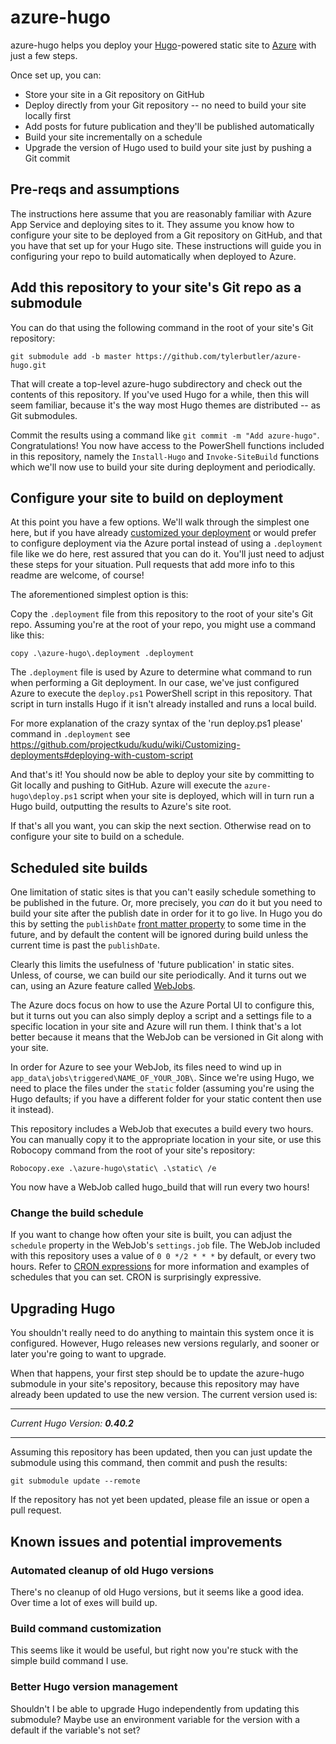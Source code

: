 # azure-hugo

azure-hugo helps you deploy your [Hugo][]-powered static site to [Azure][] with just a few steps.

[Hugo]: https://gohugo.io
[Azure]: https://docs.microsoft.com/en-us/azure/app-service/app-service-web-overview

Once set up, you can:

* Store your site in a Git repository on GitHub
* Deploy directly from your Git repository -- no need to build your site locally first
* Add posts for future publication and they'll be published automatically
* Build your site incrementally on a schedule
* Upgrade the version of Hugo used to build your site just by pushing a Git commit

## Pre-reqs and assumptions

The instructions here assume that you are reasonably familiar with Azure App Service and deploying sites to it. They assume you know how to configure your site to be deployed from a Git repository on GitHub, and that you have that set up for your Hugo site. These instructions will guide you in configuring your repo to build automatically when deployed to Azure.

## Add this repository to your site's Git repo as a submodule

You can do that using the following command in the root of your site's Git repository:

`git submodule add -b master https://github.com/tylerbutler/azure-hugo.git`

That will create a top-level azure-hugo subdirectory and check out the contents of this repository. If you've used Hugo for a while, then this will seem familiar, because it's the way most Hugo themes are distributed -- as Git submodules.

Commit the results using a command like `git commit -m "Add azure-hugo"`. Congratulations! You now have access to the PowerShell functions included in this repository, namely the `Install-Hugo` and `Invoke-SiteBuild` functions which we'll now use to build your site during deployment and periodically.

## Configure your site to build on deployment

At this point you have a few options. We'll walk through the simplest one here, but if you have already [customized your deployment](https://github.com/projectkudu/kudu/wiki/Customizing-deployments) or would prefer to configure deployment via the Azure portal instead of using a `.deployment` file like we do here, rest assured that you can do it. You'll just need to adjust these steps for your situation. Pull requests that add more info to this readme are welcome, of course!

The aforementioned simplest option is this:

Copy the `.deployment` file from this repository to the root of your site's Git repo. Assuming you're at the root of your repo, you might use a command like this:

`copy .\azure-hugo\.deployment .deployment`

The `.deployment` file is used by Azure to determine what command to run when performing a Git deployment. In our case, we've just configured Azure to execute the `deploy.ps1` PowerShell script in this repository. That script in turn installs Hugo if it isn't already installed and runs a local build.

For more explanation of the crazy syntax of the 'run deploy.ps1 please' command in `.deployment` see https://github.com/projectkudu/kudu/wiki/Customizing-deployments#deploying-with-custom-script

And that's it! You should now be able to deploy your site by committing to Git locally and pushing to GitHub. Azure will execute the `azure-hugo\deploy.ps1` script when your site is deployed, which will in turn run a Hugo build, outputting the results to Azure's site root.

If that's all you want, you can skip the next section. Otherwise read on to configure your site to build on a schedule.

## Scheduled site builds

One limitation of static sites is that you can't easily schedule something to be published in the future. Or, more precisely, you *can* do it but you need to build your site after the publish date in order for it to go live. In Hugo you do this by setting the `publishDate` [front matter property](https://gohugo.io/content-management/front-matter/) to some time in the future, and by default the content will be ignored during build unless the current time is past the `publishDate`.

Clearly this limits the usefulness of 'future publication' in static sites. Unless, of course, we can build our site periodically. And it turns out we can, using an Azure feature called [WebJobs](https://docs.microsoft.com/en-us/Azure/app-service/web-sites-create-web-jobs).

The Azure docs focus on how to use the Azure Portal UI to configure this, but it turns out you can also simply deploy a script and a settings file to a specific location in your site and Azure will run them. I think that's a lot better because it means that the WebJob can be versioned in Git along with your site.

In order for Azure to see your WebJob, its files need to wind up in `app_data\jobs\triggered\NAME_OF_YOUR_JOB\`. Since we're using Hugo, we need to place the files under the `static` folder (assuming you're using the Hugo defaults; if you have a different folder for your static content then use it instead).

This repository includes a WebJob that executes a build every two hours. You can manually copy it to the appropriate location in your site, or use this Robocopy command from the root of your site's repository:

`Robocopy.exe .\azure-hugo\static\ .\static\ /e`

You now have a WebJob called hugo_build that will run every two hours!

### Change the build schedule

If you want to change how often your site is built, you can adjust the `schedule` property in the WebJob's `settings.job` file. The WebJob included with this repository uses a value of `0 0 */2 * * *` by default, or every two hours. Refer to [CRON expressions](https://docs.microsoft.com/en-us/Azure/azure-functions/functions-bindings-timer#cron-expressions) for more information and examples of schedules that you can set. CRON is surprisingly expressive.

## Upgrading Hugo

You shouldn't really need to do anything to maintain this system once it is configured. However, Hugo releases new versions regularly, and sooner or later you're going to want to upgrade.

When that happens, your first step should be to update the azure-hugo submodule in your site's repository, because this repository may have already been updated to use the new version. The current version used is:

-----

_Current Hugo Version: **0.40.2**_

-----

Assuming this repository has been updated, then you can just update the submodule using this command, then commit and push the results:

`git submodule update --remote`

If the repository has not yet been updated, please file an issue or open a pull request.

## Known issues and potential improvements

### Automated cleanup of old Hugo versions

There's no cleanup of old Hugo versions, but it seems like a good idea. Over time a lot of exes will build up.

### Build command customization

This seems like it would be useful, but right now you're stuck with the simple build command I use.

### Better Hugo version management

Shouldn't I be able to upgrade Hugo independently from updating this submodule? Maybe use an environment variable for the version with a default if the variable's not set?
